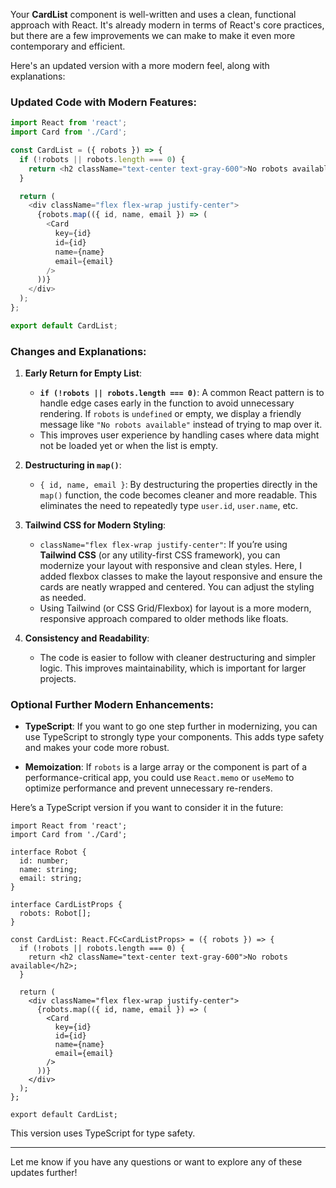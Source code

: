 Your **CardList** component is well-written and uses a clean, functional approach with React. It's already modern in terms of React's core practices, but there are a few improvements we can make to make it even more contemporary and efficient.

Here's an updated version with a more modern feel, along with explanations:

### Updated Code with Modern Features:

```javascript
import React from 'react';
import Card from './Card';

const CardList = ({ robots }) => {
  if (!robots || robots.length === 0) {
    return <h2 className="text-center text-gray-600">No robots available</h2>;
  }

  return (
    <div className="flex flex-wrap justify-center">
      {robots.map(({ id, name, email }) => (
        <Card 
          key={id} 
          id={id} 
          name={name} 
          email={email} 
        />
      ))}
    </div>
  );
};

export default CardList;
```

### Changes and Explanations:

1. **Early Return for Empty List**:
   - **`if (!robots || robots.length === 0)`**: A common React pattern is to handle edge cases early in the function to avoid unnecessary rendering. If `robots` is `undefined` or empty, we display a friendly message like `"No robots available"` instead of trying to map over it.
   - This improves user experience by handling cases where data might not be loaded yet or when the list is empty.

2. **Destructuring in `map()`**:
   - `{ id, name, email }`: By destructuring the properties directly in the `map()` function, the code becomes cleaner and more readable. This eliminates the need to repeatedly type `user.id`, `user.name`, etc.

3. **Tailwind CSS for Modern Styling**:
   - `className="flex flex-wrap justify-center"`: If you’re using **Tailwind CSS** (or any utility-first CSS framework), you can modernize your layout with responsive and clean styles. Here, I added flexbox classes to make the layout responsive and ensure the cards are neatly wrapped and centered. You can adjust the styling as needed.
   - Using Tailwind (or CSS Grid/Flexbox) for layout is a more modern, responsive approach compared to older methods like floats.

4. **Consistency and Readability**:
   - The code is easier to follow with cleaner destructuring and simpler logic. This improves maintainability, which is important for larger projects.

### Optional Further Modern Enhancements:

- **TypeScript**: If you want to go one step further in modernizing, you can use TypeScript to strongly type your components. This adds type safety and makes your code more robust.
  
- **Memoization**: If `robots` is a large array or the component is part of a performance-critical app, you could use `React.memo` or `useMemo` to optimize performance and prevent unnecessary re-renders.

Here’s a TypeScript version if you want to consider it in the future:

```tsx
import React from 'react';
import Card from './Card';

interface Robot {
  id: number;
  name: string;
  email: string;
}

interface CardListProps {
  robots: Robot[];
}

const CardList: React.FC<CardListProps> = ({ robots }) => {
  if (!robots || robots.length === 0) {
    return <h2 className="text-center text-gray-600">No robots available</h2>;
  }

  return (
    <div className="flex flex-wrap justify-center">
      {robots.map(({ id, name, email }) => (
        <Card 
          key={id} 
          id={id} 
          name={name} 
          email={email} 
        />
      ))}
    </div>
  );
};

export default CardList;
```

This version uses TypeScript for type safety.

---

Let me know if you have any questions or want to explore any of these updates further!